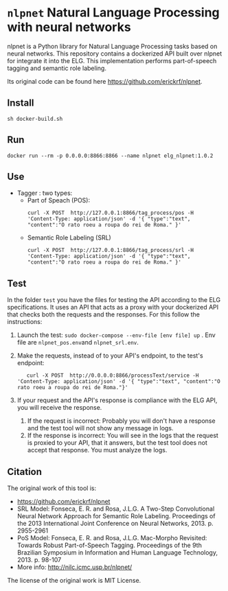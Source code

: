 
# ``nlpnet`` Natural Language Processing with neural networks

nlpnet is a Python library for Natural Language Processing tasks based on neural networks. 
This repository contains a dockerized API built over nlpnet for integrate it into the ELG. This implementation performs part-of-speech tagging and semantic role labeling.

Its original code can be found here https://github.com/erickrf/nlpnet.

## Install
```
sh docker-build.sh
```
## Run
```
docker run --rm -p 0.0.0.0:8866:8866 --name nlpnet elg_nlpnet:1.0.2
```

## Use
- Tagger : two types:
  - Part of Speach (POS):
    ```
    curl -X POST  http://127.0.0.1:8866/tag_process/pos -H 'Content-Type: application/json' -d '{ "type":"text", "content":"O rato roeu a roupa do rei de Roma." }'
    ```
  - Semantic Role Labeling (SRL)
    ```
    curl -X POST  http://127.0.0.1:8866/tag_process/srl -H 'Content-Type: application/json' -d '{ "type":"text", "content":"O rato roeu a roupa do rei de Roma." }'
    ```

## Test
In the folder `test` you have the files for testing the API according to the ELG specifications.
It uses an API that acts as a proxy with your dockerized API that checks both the requests and the responses.
For this follow the instructions:

1) Launch the test:  `sudo docker-compose --env-file [env file] up` . Env file are `nlpnet_pos.env`and `nlpnet_srl.env`.

2) Make the requests, instead of to your API's endpoint, to the test's endpoint:
   ```
      curl -X POST  http://0.0.0.0:8866/processText/service -H 'Content-Type: application/json' -d '{ "type":"text", "content":"O rato roeu a roupa do rei de Roma."}'
   ```
3) If your request and the API's response is compliance with the ELG API, you will receive the response.
   1) If the request is incorrect: Probably you will don't have a response and the test tool will not show any message in logs.
   2) If the response is incorrect: You will see in the logs that the request is proxied to your API, that it answers, but the test tool does not accept that response. You must analyze the logs.
   
## Citation
The original work of this tool is:
- https://github.com/erickrf/nlpnet
- SRL Model: Fonseca, E. R. and Rosa, J.L.G. A Two-Step Convolutional Neural Network Approach for Semantic Role Labeling. Proceedings of the 2013 International Joint Conference on Neural Networks, 2013. p. 2955-2961
- PoS Model: Fonseca, E. R. and Rosa, J.L.G. Mac-Morpho Revisited: Towards Robust Part-of-Speech Tagging. Proceedings of the 9th Brazilian Symposium in Information and Human Language Technology, 2013. p. 98-107
- More info: http://nilc.icmc.usp.br/nlpnet/

The license of the original work is MIT License.
